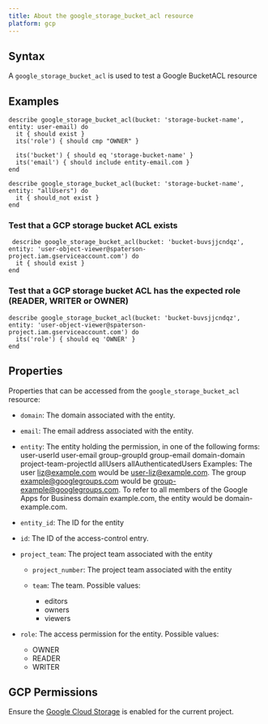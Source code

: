 ```yaml
---
title: About the google_storage_bucket_acl resource
platform: gcp
---
```


## Syntax
A `google_storage_bucket_acl` is used to test a Google BucketACL resource

## Examples
```
describe google_storage_bucket_acl(bucket: 'storage-bucket-name', entity: user-email) do
  it { should exist }
  its('role') { should cmp "OWNER" }

  its('bucket') { should eq 'storage-bucket-name' }
  its('email') { should include entity-email.com }
end

describe google_storage_bucket_acl(bucket: 'storage-bucket-name', entity: "allUsers") do
  it { should_not exist }
end
```

### Test that a GCP storage bucket ACL exists

     describe google_storage_bucket_acl(bucket: 'bucket-buvsjjcndqz',  entity: 'user-object-viewer@spaterson-project.iam.gserviceaccount.com') do
      it { should exist }
    end

### Test that a GCP storage bucket ACL has the expected role (READER, WRITER or OWNER)

    describe google_storage_bucket_acl(bucket: 'bucket-buvsjjcndqz',  entity: 'user-object-viewer@spaterson-project.iam.gserviceaccount.com') do
      its('role') { should eq 'OWNER' }
    end

## Properties
Properties that can be accessed from the `google_storage_bucket_acl` resource:


  * `domain`: The domain associated with the entity.

  * `email`: The email address associated with the entity.

  * `entity`: The entity holding the permission, in one of the following forms:   user-userId   user-email   group-groupId   group-email   domain-domain   project-team-projectId   allUsers   allAuthenticatedUsers Examples:   The user liz@example.com would be user-liz@example.com.   The group example@googlegroups.com would be   group-example@googlegroups.com.   To refer to all members of the Google Apps for Business domain   example.com, the entity would be domain-example.com.

  * `entity_id`: The ID for the entity

  * `id`: The ID of the access-control entry.

  * `project_team`: The project team associated with the entity

    * `project_number`: The project team associated with the entity

    * `team`: The team.
    Possible values:
      * editors
      * owners
      * viewers

  * `role`: The access permission for the entity.
  Possible values:
    * OWNER
    * READER
    * WRITER


## GCP Permissions

Ensure the [Google Cloud Storage](https://console.cloud.google.com/apis/library/storage-component.googleapis.com/) is enabled for the current project.
